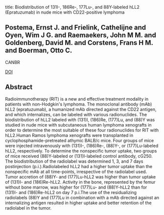 title: Biodistribution of 131I-, 186Re-, 177Lu-, and 88Y-labeled hLL2 (Epratuzumab) in nude mice with CD22-positive lymphoma

## Postema, Ernst J. and Frielink, Cathelijne and Oyen, Wim J G. and Raemaekers, John M M. and Goldenberg, David M. and Corstens, Frans H M. and Boerman, Otto C.
CANBR

<a href="https://doi.org/10.1089/108497803322287592">DOI</a>

## Abstract
Radioimmunotherapy (RIT) is a new and effective treatment modality in patients with non-Hodgkin's lymphoma. The monoclonal antibody (mAb) hLL2 (epratuzumab), a humanized mAb directed against the CD22 antigen, and which internalizes, can be labeled with various radionuclides. The biodistribution of hLL2 labeled with (131)I, (186)Re, (177)Lu, and (88)Y was studied in nude mice with subcutaneous human lymphoma xenografts in order to determine the most suitable of these four radionuclides for RIT with hLL2.Human Ramos lymphoma xenografts were transplanted in cyclophosphamide-pretreated athymic BALB/c mice. Four groups of mice were injected intravenously with (131)I-, (186)Re-, (88)Y-, or (177)Lu-labeled hLL2, respectively. To determine the nonspecific tumor uptake, two groups of mice received (88)Y-labeled or (131)I-labeled control antibody, cG250. The biodistribution of the radiolabel was determined 1, 3, and 7 days postinjection (p.i.).Radiolabeled hLL2 had a higher tumor uptake than the nonspecific mAb at all time-points, irrespective of the radiolabel used. Tumor accretion of (88)Y- and (177)Lu-hLL2 was higher than tumor uptake of (131)I- and (186)Re-hLL2. Activity in the bone, represented by the femur without bone marrow, was higher for (177)Lu- and (88)Y-hLL2 than for (131)I- and (186)Re-hLL2 on day 7 p.i.The use of the residualizing radiolabels (88)Y and (177)Lu in combination with a mAb directed against an internalizing antigen resulted in higher uptake and better retention of the radiolabel in the tumor.

